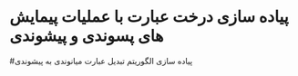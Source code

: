 # پیاده سازی درخت عبارت با عملیات پیمایش های پسوندی و پیشوندی
#پیاده سازی الگوریتم تبدیل عبارت میانوندی به پیشوندی